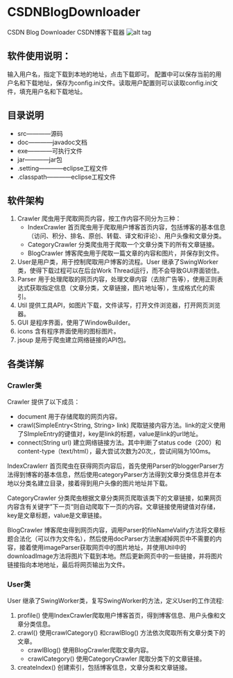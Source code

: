 # CSDNBlogDownloader
CSDN Blog Downloader CSDN博客下载器
![alt tag](http://img.blog.csdn.net/20151001001614155?watermark/2/text/aHR0cDovL2Jsb2cuY3Nkbi5uZXQv/font/5a6L5L2T/fontsize/400/fill/I0JBQkFCMA==/dissolve/70/gravity/Center)

## 软件使用说明：
输入用户名，指定下载到本地的地址，点击下载即可。
配置中可以保存当前的用户名和下载地址，保存为config.ini文件。读取用户配置则可以读取config.ini文件，填充用户名和下载地址。

## 目录说明
   * src————源码
   * doc————javadoc文档
   * exe————可执行文件
   * jar————jar包
   * .setting————eclipse工程文件
   * .classpath————eclipse工程文件

## 软件架构
1. Crawler 爬虫用于爬取网页内容，按工作内容不同分为三种：
   * IndexCrawler 首页爬虫用于爬取用户博客首页内容，包括博客的基本信息（访问、积分、排名、原创、转载、译文和评论）、用户头像和文章分类。
   * CategoryCrawler 分类爬虫用于爬取一个文章分类下的所有文章链接。
   * BlogCrawler 博客爬虫用于爬取一篇文章的内容和图片，并保存到文件。
2. User是用户类，用于控制爬取用户博客的流程。User 继承了SwingWorker类，使得下载过程可以在后台Work Thread运行，而不会导致GUI界面锁住。
3. Parser 用于处理爬取的网页内容，处理文章内容（去除广告等），使用正则表达式获取指定信息（文章分类，文章链接，图片地址等），生成格式化的索引。
4. Util 提供工具API，如图片下载，文件读写，打开文件浏览器，打开网页浏览器。
5. GUI 是程序界面，使用了WindowBuilder。
6. icons 含有程序界面使用的图标图片。
7. jsoup 是用于爬虫建立网络链接的API包。

## 各类详解
### Crawler类
Crawler 提供了以下成员：
   * document 用于存储爬取的网页内容。
   * crawl(SimpleEntry<String, String> link)  爬取链接内容方法。link的定义使用了SImpleEntry的键值对，key是link的标题，value是link的url地址。
   * connect(String url) 建立网络链接方法。其中判断了status code（200）和content-type（text/html），最大尝试次数为20次,，尝试间隔为100ms。

IndexCrawlerr 首页爬虫在获得网页内容后，首先使用Parser的bloggerParser方法得到博客的基本信息，然后使用categoryParser方法得到文章分类信息并在本地以分类名建立目录，接着得到用户头像的图片地址并下载。

CategoryCrawler 分类爬虫根据文章分类网页爬取该类下的文章链接，如果网页内容含有关键字”下一页“则自动爬取下一页的内容。文章链接使用键值对存储，key是文章标题，value是文章链接。

BlogCrawler 博客爬虫得到网页内容，调用Parser的fileNameValify方法将文章标题合法化（可以作为文件名），然后使用docParser方法删减掉网页中不需要的内容，接着使用imageParser获取网页中的图片地址，并使用Util中的downloadImage方法将图片下载到本地。然后更新网页中的一些链接，并将图片链接指向本地地址，最后将网页输出为文件。

### User类
User 继承了SwingWorker类，复写SwingWorker的方法，定义User的工作流程:
1. profile() 使用IndexCrawler爬取用户博客首页，得到博客信息、用户头像和文章分类信息。
2. crawl() 使用crawlCategory() 和crawlBlog() 方法依次爬取所有文章分类下的文章。
   * crawlBlog() 使用BlogCrawler爬取文章内容。
   * crawlCategory() 使用CategoryCrawler 爬取分类下的文章链接。
3. createIndex() 创建索引，包括博客信息，文章分类和文章链接。
